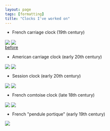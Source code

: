 ```yaml
---
layout: page
tags: [formatting]
title: "Clocks I've worked on"
---
```


* French carriage clock (19th century)

<a ><img src="http://gtendas.github.io/orologi/carriage1.jpg" align="center" widht="163" ></a>   <a ><img src="http://gtendas.github.io/orologi/carriage1b.jpg" align="center" widht="163" ></a>   
[before](http://gtendas.github.io/orologi/carriageold1.jpg)

* American carriage clock (early 20th century)

 <a ><img src="http://gtendas.github.io/orologi/carriage2.jpg" align="center" widht="163" ></a>   <a ><img src="http://gtendas.github.io/orologi/carriage2b.jpg" align="center" widht="163" ></a>   

* Session clock (early 20th century)

<a ><img src="http://gtendas.github.io/orologi/mantle.jpg" align="center" widht="163" ></a>   <a ><img src="http://gtendas.github.io/orologi/mantle1b.jpg" align="center" widht="163" ></a>  

* French comtoise clock (late 18th century)

<a ><img src="http://gtendas.github.io/orologi/comtoise.jpg" align="center" widht="163" ></a>   <a ><img src="http://gtendas.github.io/orologi/comtoiseb.jpg" align="center" widht="163" ></a>  

* French "pendule portique" (early 19th century)

<a ><img src="http://gtendas.github.io/orologi/napoleon.jpg" align="center" widht="163" ></a>  
